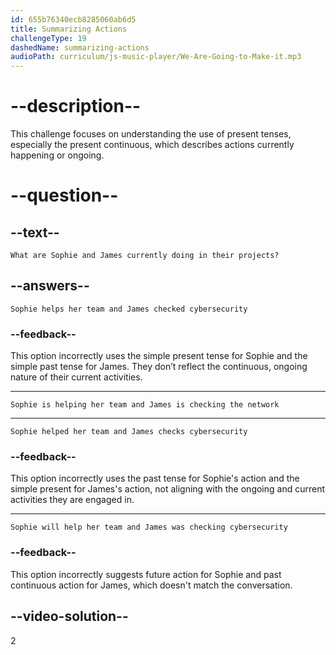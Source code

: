 ```yaml
---
id: 655b76340ecb8285060ab6d5
title: Summarizing Actions
challengeType: 19
dashedName: summarizing-actions
audioPath: curriculum/js-music-player/We-Are-Going-to-Make-it.mp3
---
```


<!--
AUDIO REFERENCE:
James: Hi Sophie! I'm checking our network for problems. We want to be safe from hackers. I'm using special tools to see where we might have problems, and then I have to fix them.
Sophie: That's important work. I'm helping our team learn how to stay safe online. We're taking some lessons and practicing what to do if someone tries to steal our identity.
-->

# --description--

This challenge focuses on understanding the use of present tenses, especially the present continuous, which describes actions currently happening or ongoing.

# --question--

## --text--

`What are Sophie and James currently doing in their projects?`

## --answers--

`Sophie helps her team and James checked cybersecurity`

### --feedback--

This option incorrectly uses the simple present tense for Sophie and the simple past tense for James. They don’t reflect the continuous, ongoing nature of their current activities.

---

`Sophie is helping her team and James is checking the network`

---

`Sophie helped her team and James checks cybersecurity`

### --feedback--

This option incorrectly uses the past tense for Sophie's action and the simple present for James's action, not aligning with the ongoing and current activities they are engaged in.

---

`Sophie will help her team and James was checking cybersecurity`

### --feedback--

This option incorrectly suggests future action for Sophie and past continuous action for James, which doesn't match the conversation.

## --video-solution--

2
